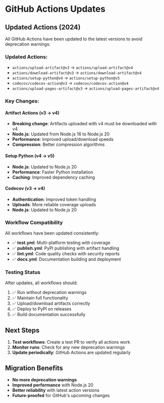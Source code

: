 # GitHub Actions Updates

## Updated Actions (2024)

All GitHub Actions have been updated to the latest versions to avoid deprecation warnings:

### Updated Actions:
- `actions/upload-artifact@v3` → `actions/upload-artifact@v4`
- `actions/download-artifact@v3` → `actions/download-artifact@v4`
- `actions/setup-python@v4` → `actions/setup-python@v5`
- `codecov/codecov-action@v3` → `codecov/codecov-action@v4`
- `actions/upload-pages-artifact@v3` → `actions/upload-pages-artifact@v4`

### Key Changes:

#### Artifact Actions (v3 → v4)
- **Breaking change**: Artifacts uploaded with v4 must be downloaded with v4
- **Node.js**: Updated from Node.js 16 to Node.js 20
- **Performance**: Improved upload/download speeds
- **Compression**: Better compression algorithms

#### Setup Python (v4 → v5)
- **Node.js**: Updated to Node.js 20
- **Performance**: Faster Python installation
- **Caching**: Improved dependency caching

#### Codecov (v3 → v4)
- **Authentication**: Improved token handling
- **Uploads**: More reliable coverage uploads
- **Node.js**: Updated to Node.js 20

### Workflow Compatibility

All workflows have been updated consistently:
- ✅ **test.yml**: Multi-platform testing with coverage
- ✅ **publish.yml**: PyPI publishing with artifact handling
- ✅ **lint.yml**: Code quality checks with security reports
- ✅ **docs.yml**: Documentation building and deployment

### Testing Status

After updates, all workflows should:
1. ✅ Run without deprecation warnings
2. ✅ Maintain full functionality
3. ✅ Upload/download artifacts correctly
4. ✅ Deploy to PyPI on releases
5. ✅ Build documentation successfully

## Next Steps

1. **Test workflows**: Create a test PR to verify all actions work
2. **Monitor runs**: Check for any new deprecation warnings
3. **Update periodically**: GitHub Actions are updated regularly

## Migration Benefits

- **No more deprecation warnings**
- **Improved performance** with Node.js 20
- **Better reliability** with latest action versions
- **Future-proofed** for GitHub's upcoming changes